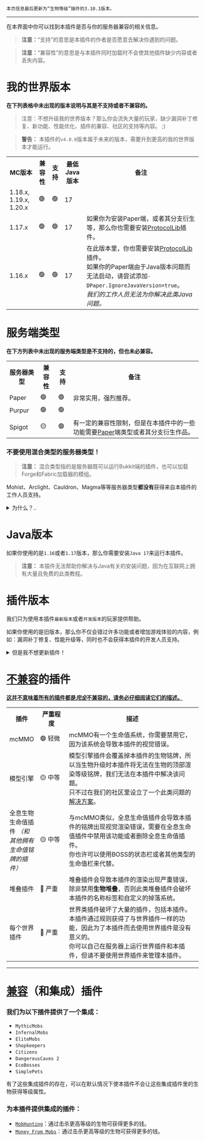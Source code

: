 ```
本页信息最后更新为“生物等级”插件的3.10.1版本。
```

***

在本界面中你可以找到本插件是否与你的服务器兼容的相关信息。

> **注意：**“支持”的意思是本插件的作者是否愿意去解决你遇到的问题。

> **注意：**“兼容性”的意思是与本插件同时加载时不会使其他插件缺少内容或者丢失内容。

# 我的世界版本 

**在下列表格中未出现的版本说明与其是不支持或者不兼容的。**

> 注意：不想升级我的世界版本？那么你会流失大量的玩家，缺少漏洞补丁修复、新功能、性能优化、插件的兼容、社区的支持等内容。 ;)

> **警告：** 本插件的`v4.0.0`版本属于未来的版本，需要升到更高的我的世界版本才能运行。

<table width="100%">
    <tr>
        <th>MC版本</th>
        <th>兼容性</th>
        <th>支持</th>
        <th>最低Java版本</th>
        <th>备注</th>
    </tr>
    <tr>
        <td>1.18.x, 1.19.x, 1.20.x</td>
        <td>🟢</td>
        <td>🟢</td>
        <td>17</td>
        <td></td>
    </tr>
    <tr>
        <td>1.17.x</td>
        <td>🟢</td>
        <td>🟢</td>
        <td>17</td>
        <td>
            如果你为安装Paper端，或者其分支衍生等，那么你也需要安装<a href="https://www.spigotmc.org/resources/protocollib.1997/">ProtocolLib</a>插件。
        </td>
    </tr>
    <tr>
        <td>1.16.x</td>
        <td>🟢</td>
        <td>🟢</td>
        <td>17</td>
        <td>
            在此版本里，你也需要安装<a href="https://www.spigotmc.org/resources/protocollib.1997/">ProtocolLib</a>插件。
            <br/>
            如果你的Paper端由于Java版本问题而无法启动，请尝试添加<code>-DPaper.IgnoreJavaVersion=true</code>。
            <br />
            <i>我们的工作人员无法为你解决此类Java问题。</i>
        </td>
    </tr>
</table>

# 服务端类型

**在下方列表中未出现的服务端类型是不支持的，但也未必兼容。**

<table width="100%">
    <tr>
        <th>服务器类型</th>
        <th>兼容性</th>
        <th>支持</th>
        <th>备注</th>
    </tr>
    <tr>
        <td>Paper</td>
        <td>🟢</td>
        <td>🟢</td>
        <td>非常实用，强烈推荐。</td>
    </tr>
    <tr>
        <td>Purpur</td>
        <td>🟢</td>
        <td>🟢</td>
        <td></td>
    </tr>
    <tr>
        <td>Spigot</td>
        <td>🟡</td>
        <td>🟢</td>
        <td>
            有一定的兼容性限制，但是在本插件中的一些功能需要<a href="https://papermc.io/">Paper</a>端类型或者其分支衍生作品。
        </td>
    </tr>
</table>

### 不要使用混合类型的服务器类型！

> **注意：** 混合类型指的是服务器既可以运行Bukkit端的插件，也可以加载Forge和Fabric加载器的模组。

Mohist、Arclight、Cauldron、Magma等等服务器类型<b>都没有</b>获得来自本插件的工作人员支持。

<details>
<summary>为什么？..</summary>

**因为Bukkit的API都不是为了适配模组而诞生的**，[所有黑客使用的方法](https://essentialsx.net/do-not-use-mohist.html)都是为了绕过该问题，很多内容已经遭到了破坏，这对于插件的开发者来说都是很难追查的。在我们遇到的一些服务器的错误里，大多数的错误都是来自此类混合服务器中。

本插件不是唯一拒绝为混合类服务器提供插件的人，甚至连[EssentialsX](https://essentialsx.net/do-not-use-mohist.html)也谴责过...

</details>

# Java版本

如果你使用的是`1.16`或者`1.17`版本，那么你需要安装`Java 17`来运行本插件。


> **注意：** 本插件无法帮助你解决与Java有关的安装问题，因为在互联网上拥有大量且免费的此类教程。

# 插件版本

我们只为使用本插件`最新版本`或者`开发版本`的玩家提供帮助。

如果你使用的是旧版本，那么你不仅会错过许多功能或者增加游戏体验的内容，例如：漏洞补丁修复、性能升级等，同时也不会获得本插件的开发人员支持。

<details>
<summary>但是我不想更新插件！</summary>

如果有什么问题阻碍了你更新到最新版本，请务必告诉我们开发人员，我们可以为你解决。如果你的问题是无效的或者自己很容易解决的，请别联系我们开发人员。 :)

</details>

# <u>不兼容</u>的插件

<b><u>这并不意味着所有的插件都是<i>完全</i>不兼容的，请务必仔细阅读它们的描述。</u></b>

<table>
    <tr>
        <th width="15%">插件</th>
        <th width="15%">严重程度</th>
        <th>描述</th>
    </tr>
    <tr>
        <td>mcMMO</td>
        <td>🟢 轻微</td>
        <td>
            mcMMO有一个生命值系统，你需要禁用它，因为该系统会导致本插件的视觉错误。
        </td>
    </tr>
    <tr>
        <td>模型引擎</td>
        <td>🟡 中等</td>
        <td>
            模型引擎插件会覆盖掉本插件的生物铭牌，所以当生物升级时本插件将无法在生物的顶部渲染等级铭牌，我们无法在本插件中解决该问题。
            </br>
            只不过在我们的社区里设立了一个此类问题的<a href="https://github.com/ArcanePlugins/LevelledMobs/wiki/Compatibility-%7C-LevelledMobs,-ModelEngine,-and-MythicMobs">解决方案</a>。
        </td>
    </tr>
    <tr>
        <td>全息生物生命值插件 <i>（和其他拥有生命值铭牌的插件）</i></td>
        <td>🟡 中等</td>
        <td>
            与mcMMO类似，全息生命值插件会导致本插件的铭牌出现视觉渲染错误，需要在全息生命值插件中禁用该功能或者删除全息生命值插件。
            <br />
            你也许可以使用BOSS的状态栏或者其他类型的生命值栏来代替。
        </td>
    </tr>
    <tr>
        <td>堆叠插件</td>
        <td>🔴 严重</td>
        <td>
            堆叠插件会导致本插件的渲染出现严重错误，除非禁用<b>生物堆叠</b>，否则此类堆叠插件会破坏本插件的名称标签和自定义的掉落系统。
        </td>
    </tr>
    <tr>
        <td>每个世界插件</td>
        <td>🔴 严重</td>
        <td>
            世界类插件破坏了大量的插件，包括本插件。
            <br />
            本插件通过规则获得了与世界插件一样的功能，因此为了本插件而去使用世界插件是没有意义的。
            <br />
            你可以自己在服务器上运行世界插件和本插件，但请不要使用世界插件来管理本插件。
        </td>
    </tr>
</table>

***

# <u>兼容</u>（和集成）插件

### 我们为以下插件提供了一个集成：

- `MythicMobs`
- `InfernalMobs`
- `EliteMobs`
- `Shopkeepers`
- `Citizens`
- `DangerousCaves 2`
- `EcoBosses`
- `SimplePets`

有了这些集成插件的存在，可以在默认情况下使本插件不会让这些集成插件里的生物获得等级属性。

### 为本插件提供集成的插件：

- [`MobHunting`](http://www.spigotmc.org/resources/mobhunting.3582/)：通过击杀更高等级的生物可获得更多的钱。
- [`Money From Mobs`](https://www.spigotmc.org/resources/money-from-mobs-1-12-1-17.79137/)：通过击杀更高等级的生物可获得更多的钱。
